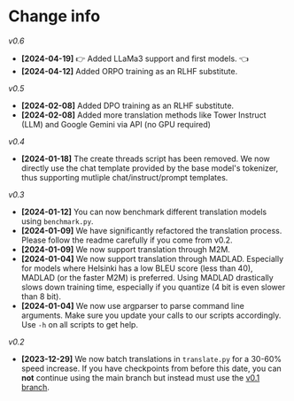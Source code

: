 # Change info
_v0.6_
* **[2024-04-19]** 👉 Added LLaMa3 support and first models. 👈
* **[2024-04-12]** Added ORPO training as an RLHF substitute.

_v0.5_
* **[2024-02-08]** Added DPO training as an RLHF substitute.
* **[2024-02-08]** Added more translation methods like Tower Instruct (LLM) and Google Gemini via API (no GPU required)

_v0.4_
* **[2024-01-18]** The create threads script has been removed. We now directly use the chat template provided by the base model's tokenizer, thus supporting mutliple chat/instruct/prompt templates.

_v0.3_
* **[2024-01-12]** You can now benchmark different translation models using `benchmark.py`.
* **[2024-01-09]** We have significantly refactored the translation process. Please follow the readme carefully if you come from v0.2.
* **[2024-01-09]** We now support translation through M2M.
* **[2024-01-04]** We now support translation through MADLAD. Especially for models where Helsinki has a low BLEU score (less than 40), MADLAD (or the faster M2M) is preferred. Using MADLAD drastically slows down training time, especially if you quantize (4 bit is even slower than 8 bit).
* **[2024-01-04]** We now use argparser to parse command line arguments. Make sure you update your calls to our scripts accordingly. Use `-h` on all scripts to get help.

_v0.2_
* **[2023-12-29]** We now batch translations in `translate.py` for a 30-60% speed increase. If you have checkpoints from before this date, you can **not** continue using the main branch but instead must use the [v0.1 branch](https://github.com/UnderstandLingBV/LLaMa2lang/tree/v0.1).
